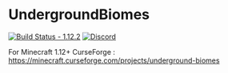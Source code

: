 # UndergroundBiomes 

[![Build Status - 1.12.2](https://img.shields.io/jenkins/build?jobUrl=https%3A%2F%2Fjenkins.altillimity.com%2Fjob%2FUnderground%2520Biomes%2F)](https://jenkins.altillimity.com/job/Underground%20Biomes/) [![Discord](https://img.shields.io/discord/479711261274406913.svg?logo=discord&label=)](https://discord.gg/kpJEnAf)

For Minecraft 1.12+
CurseForge : https://minecraft.curseforge.com/projects/underground-biomes
